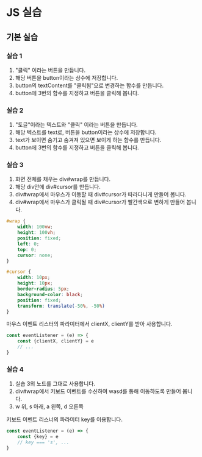 # JS 실습



## 기본 실습

### 실습 1

1. "클릭" 이라는 버튼을 만듭니다.
2. 해당 버튼을 button이라는 상수에 저장합니다.
3. button의 textContent를 "클릭됨"으로 변경하는 함수를 만듭니다.
4. button에 3번의 함수를 지정하고 버튼을 클릭해 봅니다.



### 실습 2

1. "토글"이라는 텍스트와 "클릭" 이라는 버튼을 만듭니다.
2. 해당 텍스트를 text로, 버튼을 button이라는 상수에 저장합니다.
3. text가 보이면 숨기고 숨겨져 있으면 보이게 하는 함수를 만듭니다.
4. button에 3번의 함수를 지정하고 버튼을 클릭해 봅니다.



### 실습 3

1. 화면 전체를 채우는 div#wrap를 만듭니다.
2. 해당 div안에  div#cursor를 만듭니다.
3. div#wrap에서 마우스가 이동할 때 div#cursor가 따라다니게 만들어 봅니다.
4. div#wrap에서 마우스가 클릭될 때 div#cursor가 빨간색으로 변하게 만들어 봅니다.

```css
#wrap {
    width: 100vw;
    height: 100vh;
    position: fixed;
    left: 0;
    top: 0;
    cursor: none;
}

#cursor {
    width: 10px;
    height: 10px;
    border-radius: 5px;
    background-color: black;
    position: fixed;
    transform: translate(-50%, -50%)
}
```



마우스 이벤트 리스터의 파라미터에서 clientX, clientY를 받아 사용합니다.

```js
const eventListener = (e) => {
    const {clientX, clientY} = e
    // ...
}
```





### 실습 4

1. 실습 3의 노드를 그대로 사용합니다.
2. div#wrap에서 키보드 이벤트를 수신하여 wasd를 통해 이동하도록 만들어 봅니다.
3. w 위, s 아래, a 왼쪽, d 오른쪽



키보드 이벤트 리스너의 파라미터 key를 이용합니다.

```js
const eventListener = (e) => {
    const {key} = e
    // key === 's', ...
}
```

